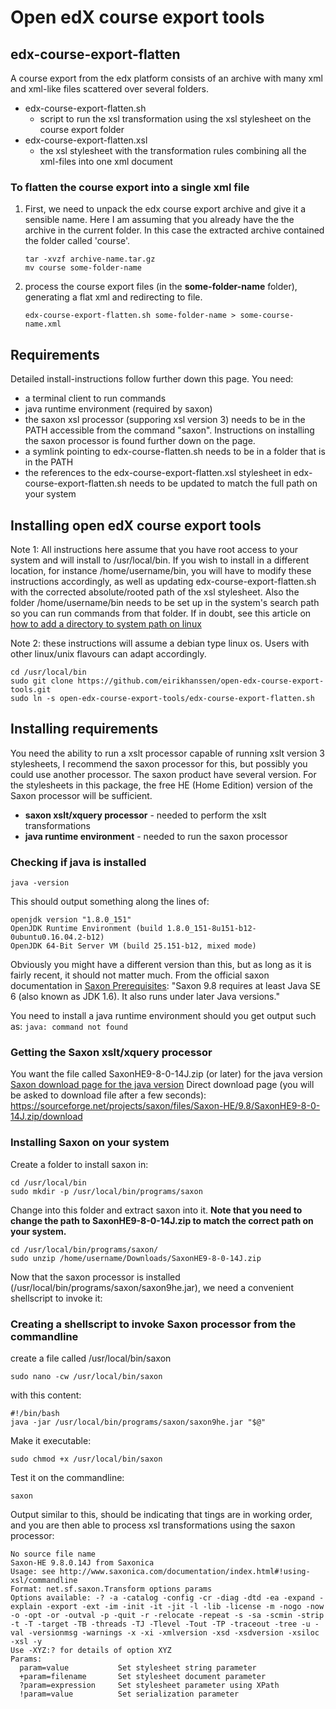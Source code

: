 # Open edX course export tools

## edx-course-export-flatten
A course export from the edx platform consists of an archive with many xml and xml-like files scattered over several folders.
- edx-course-export-flatten.sh
  - script to run the xsl transformation using the xsl stylesheet on the course export folder
- edx-course-export-flatten.xsl
  - the xsl stylesheet with the transformation rules combining all the xml-files into one xml document

### To flatten the course export into a single xml file
1. First, we need to unpack the edx course export archive and give it a sensible name. Here I am assuming that you already have the the archive in the current folder. In this case the extracted archive contained the folder called 'course'.

   ```
   tar -xvzf archive-name.tar.gz
   mv course some-folder-name
   ```

2. process the course export files (in the **some-folder-name** folder), generating a flat xml and redirecting to file.

   ```
   edx-course-export-flatten.sh some-folder-name > some-course-name.xml
   ```

## Requirements
Detailed install-instructions follow further down this page.
You need:
- a terminal client to run commands
- java runtime environment (required by saxon)
- the saxon xsl processor (supporing xsl version 3) needs to be in the PATH accessible from the command "saxon". Instructions on installing the saxon processor is found further down on the page.
- a symlink pointing to edx-course-flatten.sh needs to be in a folder that is in the PATH
- the references to the edx-course-export-flatten.xsl stylesheet in edx-course-export-flatten.sh needs to be updated to match the full path on your system

## Installing open edX course export tools
Note 1: All instructions here assume that you have root access to your system and will install to /usr/local/bin. If you wish to install in a different location, for instance /home/username/bin, you will have to modify these instructions accordingly, as well as updating edx-course-export-flatten.sh with the corrected absolute/rooted path of the xsl stylesheet.
Also the folder /home/username/bin needs to be set up in the system's search path so you can run commands from that folder. If in doubt, see this article on [how to add a directory to system path on linux]( https://www.computerhope.com/issues/ch001647.htm)

Note 2: these instructions will assume a debian type linux os. Users with other linux/unix flavours can adapt accordingly.

```
cd /usr/local/bin
sudo git clone https://github.com/eirikhanssen/open-edx-course-export-tools.git
sudo ln -s open-edx-course-export-tools/edx-course-export-flatten.sh
```

## Installing requirements
You need the ability to run a xslt processor capable of running xslt version 3 stylesheets, I recommend the saxon processor for this, but possibly you could use another processor. The saxon product have several version. For the stylesheets in this package, the free HE (Home Edition) version of the Saxon processor will be sufficient.

- **saxon xslt/xquery processor** - needed to perform the xslt transformations
- **java runtime environment** - needed to run the saxon processor

### Checking if java is installed
```
java -version
```
This should output something along the lines of:
```
openjdk version "1.8.0_151"
OpenJDK Runtime Environment (build 1.8.0_151-8u151-b12-0ubuntu0.16.04.2-b12)
OpenJDK 64-Bit Server VM (build 25.151-b12, mixed mode)
```
Obviously you might have a different version than this, but as long as it is fairly recent, it should not matter much. From the official saxon documentation in [Saxon Prerequisites](http://www.saxonica.com/documentation/#!about/installationjava/prerequisites): "Saxon 9.8 requires at least Java SE 6 (also known as JDK 1.6). It also runs under later Java versions."

You need to install a java runtime environment should you get output such as:
```java: command not found```

### Getting the Saxon xslt/xquery processor
You want the file called SaxonHE9-8-0-14J.zip (or later) for the java version
[Saxon download page for the java version](http://www.saxonica.com/download/java.xml)
Direct download page (you will be asked to download file after a few seconds): https://sourceforge.net/projects/saxon/files/Saxon-HE/9.8/SaxonHE9-8-0-14J.zip/download

### Installing Saxon on your system
Create a folder to install saxon in:
```
cd /usr/local/bin
sudo mkdir -p /usr/local/bin/programs/saxon
```
Change into this folder and extract saxon into it. 
**Note that you need to change the path to SaxonHE9-8-0-14J.zip to match the correct path on your system.**

```
cd /usr/local/bin/programs/saxon/
sudo unzip /home/username/Downloads/SaxonHE9-8-0-14J.zip
```
Now that the saxon processor is installed (/usr/local/bin/programs/saxon/saxon9he.jar), we need a convenient shellscript to invoke it:

### Creating a shellscript to invoke Saxon processor from the commandline
create a file called /usr/local/bin/saxon
```
sudo nano -cw /usr/local/bin/saxon
```
with this content: 
```
#!/bin/bash
java -jar /usr/local/bin/programs/saxon/saxon9he.jar "$@"
```
Make it executable:
```
sudo chmod +x /usr/local/bin/saxon
```
Test it on the commandline:

```
saxon
```
Output similar to this, should be indicating that tings are in working order, and you are then able to process xsl transformations using the saxon processor:

```
No source file name
Saxon-HE 9.8.0.14J from Saxonica
Usage: see http://www.saxonica.com/documentation/index.html#!using-xsl/commandline
Format: net.sf.saxon.Transform options params
Options available: -? -a -catalog -config -cr -diag -dtd -ea -expand -explain -export -ext -im -init -it -jit -l -lib -license -m -nogo -now -o -opt -or -outval -p -quit -r -relocate -repeat -s -sa -scmin -strip -t -T -target -TB -threads -TJ -Tlevel -Tout -TP -traceout -tree -u -val -versionmsg -warnings -x -xi -xmlversion -xsd -xsdversion -xsiloc -xsl -y
Use -XYZ:? for details of option XYZ
Params: 
  param=value           Set stylesheet string parameter
  +param=filename       Set stylesheet document parameter
  ?param=expression     Set stylesheet parameter using XPath
  !param=value          Set serialization parameter
```
